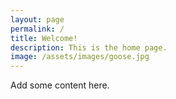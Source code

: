 ```yaml
---
layout: page
permalink: /
title: Welcome!
description: This is the home page.
image: /assets/images/goose.jpg
---
```

Add some content here.